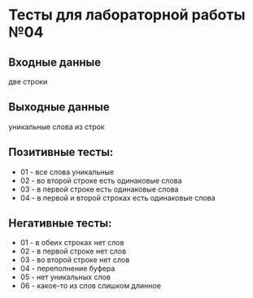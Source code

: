 # Тесты для лабораторной работы №04

## Входные данные
две строки

## Выходные данные
уникальные слова из строк

## Позитивные тесты:
- 01 - все слова уникальные
- 02 - во второй строке есть одинаковые слова
- 03 - в первой строке есть одинаковые слова
- 04 - в первой и второй строках есть одинаковые слова

## Негативные тесты:
- 01 - в обеих строках нет слов
- 02 - в первой строке нет слов
- 03 - во второй строке нет слов
- 04 - переполнение буфера
- 05 - нет уникальных слов
- 06 - какое-то из слов слишком длинное